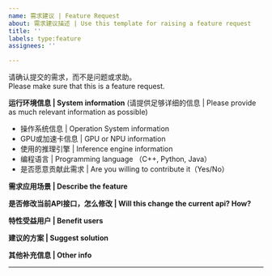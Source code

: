```yaml
---
name: 需求建议 | Feature Request
about: 需求建议描述 | Use this template for raising a feature request
title: ''
labels: type:feature
assignees: ''

---
```


请确认提交的需求，而不是问题或求助。  
Please make sure that this is a feature request.

**运行环境信息 | System information** (请提供足够详细的信息 | Please provide as much relevant information as possible)

- 操作系统信息 | Operation System information
- GPU或加速卡信息 | GPU or NPU information
- 使用的推理引擎 | Inference engine information
- 编程语言 | Programming language （C++, Python, Java）
- 是否愿意贡献此需求 | Are you willing to contribute it（Yes/No）

**需求应用场景 | Describe the feature**

**是否修改当前API接口，怎么修改 | Will this change the current api? How?**

**特性受益用户 | Benefit users**

**建议的方案 | Suggest solution**

**其他补充信息 | Other info**

---
